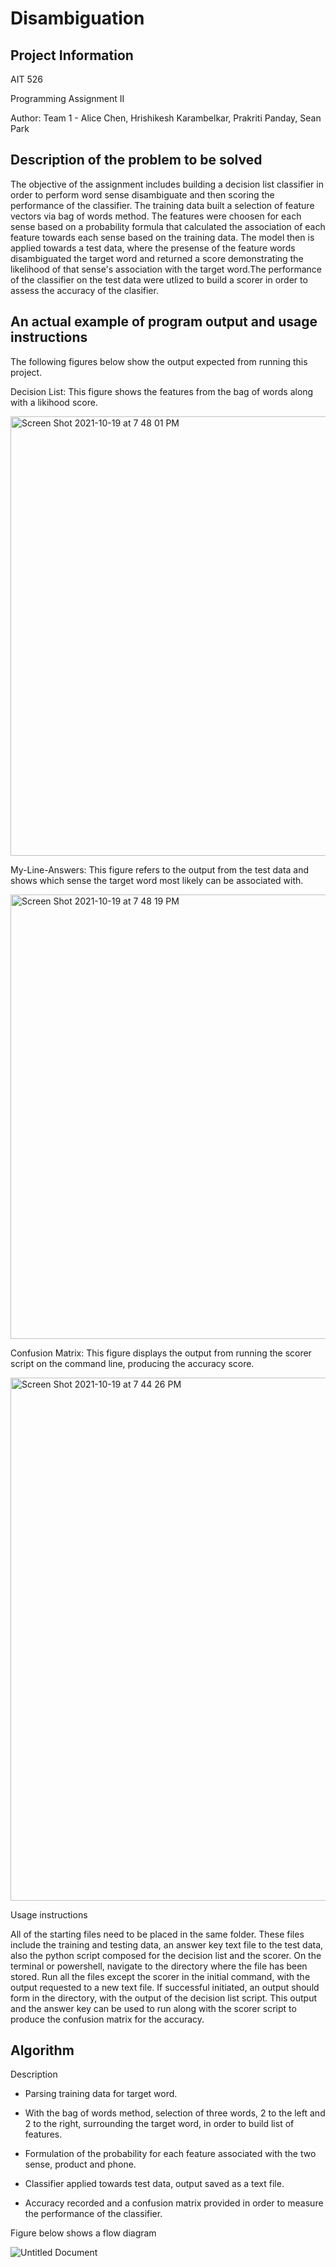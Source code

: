 # Disambiguation
## Project Information

AIT 526

Programming Assignment II

Author: Team 1 - Alice Chen, Hrishikesh Karambelkar, Prakriti Panday, Sean Park

## Description of the problem to be solved

The objective of the assignment includes building a decision list classifier in order to perform word sense disambiguate and then scoring the performance of the classifier. The training data built a selection of feature vectors via bag of words method. The features were choosen for each sense based on a probability formula that calculated the association of each feature towards each sense based on the training data. The model then is applied towards a test data, where the presense of the feature words disambiguated the target word and returned a score demonstrating the likelihood of that sense's association with the target word.The performance of the classifier on the test data were utlized to build a scorer in order to assess the accuracy of the clasifier. 


## An actual example of program output and usage instructions

The following figures below show the output expected from running this project.  

Decision List: This figure shows the features from the bag of words along with a likihood score.


<img width="703" alt="Screen Shot 2021-10-19 at 7 48 01 PM" src="https://user-images.githubusercontent.com/90986120/138005645-e789ad61-b065-4097-8478-7c74eca984f4.png">



My-Line-Answers: This figure refers to the output from the test data and shows which sense the target word most likely can be associated with.

<img width="711" alt="Screen Shot 2021-10-19 at 7 48 19 PM" src="https://user-images.githubusercontent.com/90986120/138005660-57c78361-17a8-4188-888e-8214b8f7c658.png">


Confusion Matrix: This figure displays the output from running the scorer script on the command line, producing the accuracy score.

<img width="837" alt="Screen Shot 2021-10-19 at 7 44 26 PM" src="https://user-images.githubusercontent.com/90986120/138005675-6c92b39c-cc9e-4edb-8c9d-c1c5a29126d8.png">


Usage instructions

All of the starting files need to be placed in the same folder. These files include the training and testing data, an answer key text file to the test data, also the python script composed for the decision list and the scorer. On the terminal or powershell, navigate to the directory where the file has been stored. Run all the files except the scorer in the initial command, with the output requested to a new text file. If successful initiated, an output should form in the directory, with the output of the decision list script. This output and the answer key can be used to run along with the scorer script to produce the confusion matrix for the accuracy. 

## Algorithm

Description

* Parsing training data for target word.

* With the bag of words method, selection of three words, 2 to the left and 2 to the right, surrounding the target word, in order to build list of features.

* Formulation of the probability for each feature associated with the two sense, product and phone. 

* Classifier applied towards test data, output saved as a text file. 

* Accuracy recorded and a confusion matrix provided in order to measure the performance of the classifier. 

Figure below shows a flow diagram


![Untitled Document](https://user-images.githubusercontent.com/90986120/138015263-3ab6dda6-c4e2-4616-be30-2453544b013e.png)

